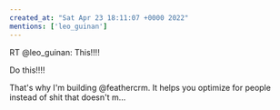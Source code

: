 ```yaml
---
created_at: "Sat Apr 23 18:11:07 +0000 2022"
mentions: ['leo_guinan']
---
```


RT @leo_guinan: This!!!!

Do this!!!!

That's why I'm building @feathercrm. It helps you optimize for people instead of shit that doesn't m…